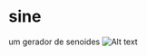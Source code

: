# sine
um gerador de senoides 
<img
  src="/files/icon.ico"
  alt="Alt text"
  title="Optional title"
  style="display: inline-block; margin: 0 auto; max-width: 300px">
